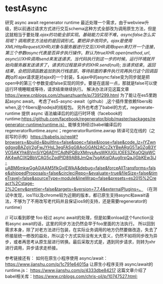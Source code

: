 # testAsync
研究 async await regenerator runtime
最近处理一个需求，由于webview升级，把以前通过请求方式进行交互schema这种方式全部改为调用原生方法，但是这就相当于要处理$.ajax的功能全部实现。基础能力实现不难，async false怎么实现呢？调用原生方法给的是回调形式。要把异步改同步。
ajax是使用XMLHttpRequest(XHR)对象与服务器进行交互
//XHR调用open来打开一个连接，第三个参数async代表是否异步执行操作，默认为true
XHR.open(method, url, async)
//XHR调用send来发送请求，当代码执行到这一步的时候，运行环境就开始向服务器发送请求了，请求的过程是异步的
XHR.send(null);
当请求结束，返回结果，会把回调函数追加到执行栈底部，等待前面的事件执行完再执行这个回调函数
jq的$.ajax请求是对ajax的一个封装，$.ajax中的async:false变为同步就是把open中的第三个参数变成false实现的同步。要是在底层一点，那就是false可以使运行环境睡眠或等待，请求结束继续执行。
解决办法详见这篇文章
https://www.cnblogs.com/zhuanzhuanfe/p/7391299.html
为了能让在es5里跑起async await。 考虑了es5-async-await（github）,这个插件里依赖fibers和when,这个fibers是nodejs的线程包。
另外也考虑了babel的方式，regenerate-runtime 提供 async 语法编译后的的运行时环境（facebook的runtime:https://github.com/facebook/regenerator/blob/master/packages/regenerator-runtime/runtime.js）
 能够支持经过babel编译后的regeneratorRuntime.async；regeneratorRuntime.awrap
转译可见在线的（之前写的示例）https://babeljs.io/repl#?browsers=&build=&builtIns=false&spec=false&loose=false&code_lz=IYZwngdgxgBAZgV2gFwJYHsL3egFASgG8AoGGAN2ACcZkYBeARgG5TaGZgB3YVO5AKYhkBVmSiYQ6ADYCAdNPQBzXMnysAvsWKIUGLIOEESZKgOQIqWCAK4wAClXQBbVCAG5cZqdPID89AB8JmQw7sgAKqjOAugIIrpQaJjGbKEw3jJ-uABM6mkwGgA0jAAM5flkGvjEWkA&debug=false&forceAllTransforms=false&shippedProposals=false&circleciRepo=&evaluate=true&fileSize=false&timeTravel=false&sourceType=module&lineWrap=false&presets=es2015%2Creact%2Cstage-2%2Cenv&prettier=false&targets=&version=7.7.4&externalPlugins=。
（在测试中发现，ios11以及chrome较为近期的版本，都已原生支持async和await语法，不够为了不用改写老代码并且保证ios9的支持，还是需要regenerator的runtime）

// 可以看到即使 foo 经过 async await的处理，但是如果onload这个function没有async await的话，这里的同步方法仍然会早于foo里面的方法执行。
所以回到需求本身，除了对老方法进行包装，在实际业务调用的地方仍然要做改造，失去了桥接层统一修改的益处，所以这个方式实际没有太大意义，仍然不如将同步改为异步，或者再思考从原生层进行转换。最后采取方式是，遇到同步请求，则转为xhr进行调用，异步请求走桥接。

参考链接还有：
如何在原生小程序使用 async/await：https://www.jianshu.com/p/1c791e64015a
让原生小程序支持 async/await的runtime.js： https://www.jianshu.com/p/4333dbe84217
这篇文章介绍了babel相关库：https://www.cnblogs.com/chris-oil/p/10747527.html;
                